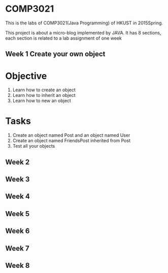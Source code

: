 # COMP3021
This is the labs of COMP3021(Java Programming) of HKUST in 2015Spring.


This project is about a micro-blog implemented by JAVA.
It has 8 sections, each section is related to a lab assignment of one week

## Week 1 Create your own object

# Objective
1. Learn how to create an object
2. Learn how to inherit an object
3. Learn how to new an object

# Tasks
1. Create an object named Post and an object named User
2. Create an object named FriendsPost inherited from Post
3. Test all your objects

## Week 2
## Week 3
## Week 4
## Week 5
## Week 6
## Week 7
## Week 8



